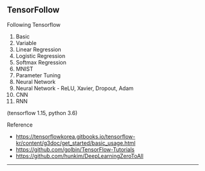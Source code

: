 ## TensorFollow 
  Following Tensorflow

  1. Basic
  2. Variable
  3. Linear Regression
  4. Logistic Regression
  5. Softmax Regression
  6. MNIST
  7. Parameter Tuning
  8. Neural Network
  9. Neural Network - ReLU, Xavier, Dropout, Adam
  10. CNN
  11. RNN

  (tensorflow 1.15, python 3.6)

  Reference
  * https://tensorflowkorea.gitbooks.io/tensorflow-kr/content/g3doc/get_started/basic_usage.html
  * https://github.com/golbin/TensorFlow-Tutorials
  * https://github.com/hunkim/DeepLearningZeroToAll
  
***
